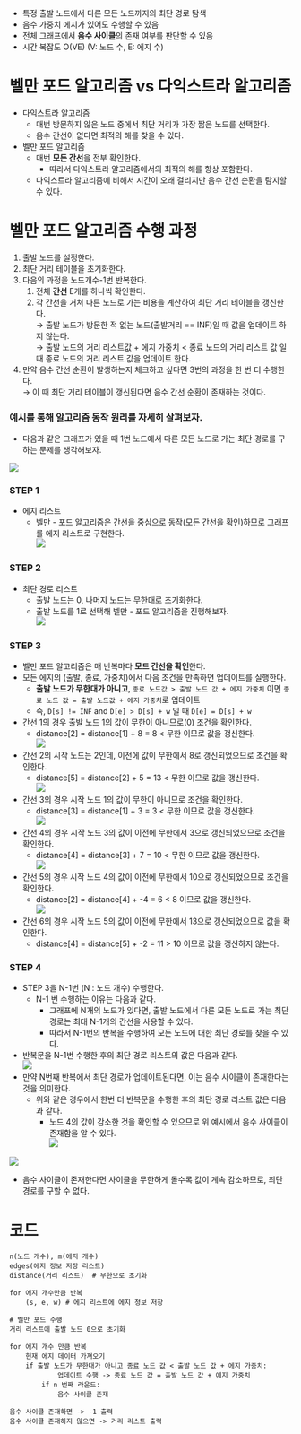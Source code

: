 - 특정 출발 노드에서 다른 모든 노드까지의 최단 경로 탐색
- 음수 가중치 에지가 있어도 수행할 수 있음
- 전체 그래프에서 **음수 사이클**의 존재 여부를 판단할 수 있음
- 시간 복잡도 O(VE) (V: 노드 수, E: 에지 수)

# 벨만 포드 알고리즘 vs 다익스트라 알고리즘

- 다익스트라 알고리즘
  - 매번 방문하지 않은 노드 중에서 최단 거리가 가장 짧은 노드를 선택한다.
  - 음수 간선이 없다면 최적의 해를 찾을 수 있다.
- 벨만 포드 알고리즘
  - 매번 **모든 간선**을 전부 확인한다.
    - 따라서 다익스트라 알고리즘에서의 최적의 해를 항상 포함한다.
  - 다익스트라 알고리즘에 비해서 시간이 오래 걸리지만 음수 간선 순환을 탐지할 수 있다.

# 벨만 포드 알고리즘 수행 과정

1. 출발 노드를 설정한다.
2. 최단 거리 테이블을 초기화한다.
3. 다음의 과정을 노드개수-1번 반복한다.
   1. 전체 **간선** E개를 하나씩 확인한다.
   2. 각 간선을 거쳐 다른 노드로 가는 비용을 계산하여 최단 거리 테이블을 갱신한다.  
      → 출발 노드가 방문한 적 없는 노드(출발거리 == INF)일 때 값을 업데이트 하지 않는다.  
      → 출발 노드의 거리 리스트값 + 에지 가중치 < 종료 노드의 거리 리스트 값 일 때 종료 노드의 거리 리스트 값을 업데이트 한다.
4. 만약 음수 간선 순환이 발생하는지 체크하고 싶다면 3번의 과정을 한 번 더 수행한다.  
   → 이 때 최단 거리 테이블이 갱신된다면 음수 간선 순환이 존재하는 것이다.

### 예시를 통해 알고리즘 동작 원리를 자세히 살펴보자.

- 다음과 같은 그래프가 있을 때 1번 노드에서 다른 모든 노드로 가는 최단 경로를 구하는 문제를 생각해보자.

![](https://velog.velcdn.com/images/mjieun/post/ea1d8c4f-2efe-455f-aa1d-dd9184cbd28c/image.png)

### STEP 1

- 에지 리스트
  - 벨만 - 포드 알고리즘은 간선을 중심으로 동작(모든 간선을 확인)하므로 그래프를 에지 리스트로 구현한다.  
     ![](https://velog.velcdn.com/images/mjieun/post/10f677ce-8104-431a-b229-50707b477a41/image.png)

### STEP 2

- 최단 경로 리스트
  - 출발 노드는 0, 나머지 노드는 무한대로 초기화한다.
  - 출발 노드를 1로 선택해 벨만 - 포드 알고리즘을 진행해보자.  
     ![](https://velog.velcdn.com/images/mjieun/post/a1ecfecc-121e-4218-a25e-7ad4b626928f/image.png)

### STEP 3

- 벨만 포드 알고리즘은 매 반복마다 **모드 간선을 확인**한다.
- 모든 에지의 (출발, 종료, 가중치)에서 다음 조건을 만족하면 업데이트를 실행한다.
  - **출발 노드가 무한대가 아니고**, `종료 노드값 > 출발 노드 값 + 에지 가중치` 이면 `종료 노드 값 = 출발 노드값 + 에지 가중치`로 업데이트
  - 즉, `D[s] != INF` and `D[e] > D[s] + w` 일 때 `D[e] = D[s] + w`
- 간선 1의 경우 출발 노드 1의 값이 무한이 아니므로(0) 조건을 확인한다.
  - distance[2] = distance[1] + 8 = 8 < 무한 이므로 값을 갱신한다.  
     ![](https://velog.velcdn.com/images/mjieun/post/9e72a9fb-71e0-4b90-ab09-98a85d2122a6/image.png)
- 간선 2의 시작 노드는 2인데, 이전에 값이 무한에서 8로 갱신되었으므로 조건을 확인한다.
  - distance[5] = distance[2] + 5 = 13 < 무한 이므로 값을 갱신한다.  
     ![](https://velog.velcdn.com/images/mjieun/post/43c635fb-0c91-4cc5-befe-6b751d917f3b/image.png)
- 간선 3의 경우 시작 노드 1의 값이 무한이 아니므로 조건을 확인한다.
  - distance[3] = distance[1] + 3 = 3 < 무한 이므로 값을 갱신한다.  
     ![](https://velog.velcdn.com/images/mjieun/post/117491bb-9cc7-42e8-b6b9-bc14b8fce295/image.png)
- 간선 4의 경우 시작 노드 3의 값이 이전에 무한에서 3으로 갱신되었으므로 조건을 확인한다.
  - distance[4] = distance[3] + 7 = 10 < 무한 이므로 값을 갱신한다.  
     ![](https://velog.velcdn.com/images/mjieun/post/53c5935e-9adc-4d07-b469-dc498d77eeed/image.png)
- 간선 5의 경우 시작 노드 4의 값이 이전에 무한에서 10으로 갱신되었으므로 조건을 확인한다.
  - distance[2] = distance[4] + -4 = 6 < 8 이므로 값을 갱신한다.  
     ![](https://velog.velcdn.com/images/mjieun/post/fea588db-2b1c-4a46-8978-92f8cae1c386/image.png)
- 간선 6의 경우 시작 노드 5의 값이 이전에 무한에서 13으로 갱신되었으므로 값을 확인한다.
  - distance[4] = distance[5] + -2 = 11 > 10 이므로 값을 갱신하지 않는다.

### STEP 4

- STEP 3을 N-1번 (N : 노드 개수) 수행한다.
  - N-1 번 수행하는 이유는 다음과 같다.
    - 그래프에 N개의 노드가 있다면, 출발 노드에서 다른 모든 노드로 가는 최단 경로는 최대 N-1개의 간선을 사용할 수 있다.
    - 따라서 N-1번의 반복을 수행하여 모든 노드에 대한 최단 경로를 찾을 수 있다.
- 반복문을 N-1번 수행한 후의 최단 경로 리스트의 값은 다음과 같다.  
   ![](https://velog.velcdn.com/images/mjieun/post/3580409c-5013-4adb-a608-94957ab95ffd/image.png)
- 만약 N번째 반복에서 최단 경로가 업데이트된다면, 이는 음수 사이클이 존재한다는 것을 의미한다.
  - 위와 같은 경우에서 한번 더 반복문을 수행한 후의 최단 경로 리스트 값은 다음과 같다.
    - 노드 4의 값이 감소한 것을 확인할 수 있으므로 위 예시에서 음수 사이클이 존재함을 알 수 있다.  
       ![](https://velog.velcdn.com/images/mjieun/post/be4b5a8f-2306-4663-b2c8-b96ec9ce580b/image.png)

![](https://velog.velcdn.com/images/mjieun/post/01769be1-568f-4b23-85e1-1d924d121735/image.png)

- 음수 사이클이 존재한다면 사이클을 무한하게 돌수록 값이 계속 감소하므로, 최단 경로를 구할 수 없다.

# 코드

```sudo
n(노드 개수), m(에지 개수)
edges(에지 정보 저장 리스트)
distance(거리 리스트)  # 무한으로 초기화

for 에지 개수만큼 반복
	(s, e, w) # 에지 리스트에 에지 정보 저장

# 벨만 포드 수행
거리 리스트에 출발 노드 0으로 초기화

for 에지 개수 만큼 반복
	현재 에지 데이터 가져오기
    if 출발 노드가 무한대가 아니고 종료 노드 값 < 출발 노드 값 + 에지 가중치:
        	업데이트 수행 -> 종료 노드 값 = 출발 노드 값 + 에지 가중치
    	if n 번째 라운드:
        	음수 사이클 존재

음수 사이클 존재하면 -> -1 출력
음수 사이클 존재하지 않으면 -> 거리 리스트 출력
```
